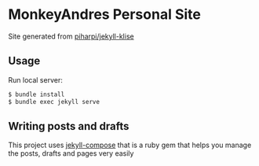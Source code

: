 # MonkeyAndres Personal Site

Site generated from [piharpi/jekyll-klise](https://github.com/piharpi/jekyll-klise)

## Usage

Run local server:

```bash
$ bundle install
$ bundle exec jekyll serve
```

## Writing posts and drafts

This project uses [jekyll-compose](https://github.com/jekyll/jekyll-compose) that is a ruby gem that helps you manage the posts, drafts and pages very easily